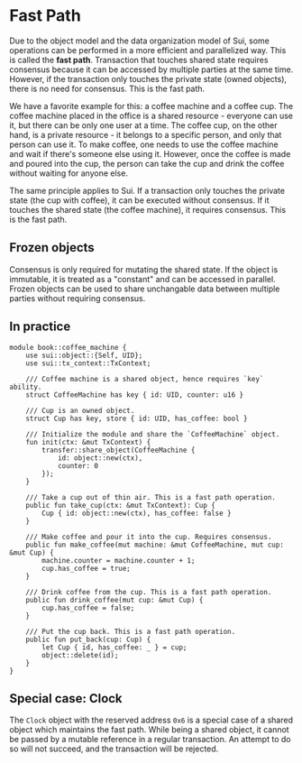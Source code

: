# Fast Path

Due to the object model and the data organization model of Sui, some operations can be performed in a more efficient and parallelized way. This is called the **fast path**. Transaction that touches shared state requires consensus because it can be accessed by multiple parties at the same time. However, if the transaction only touches the private state (owned objects), there is no need for consensus. This is the fast path.

We have a favorite example for this: a coffee machine and a coffee cup. The coffee machine placed in the office is a shared resource - everyone can use it, but there can be only one user at a time. The coffee cup, on the other hand, is a private resource - it belongs to a specific person, and only that person can use it. To make coffee, one needs to use the coffee machine and wait if there's someone else using it. However, once the coffee is made and poured into the cup, the person can take the cup and drink the coffee without waiting for anyone else.

The same principle applies to Sui. If a transaction only touches the private state (the cup with coffee), it can be executed without consensus. If it touches the shared state (the coffee machine), it requires consensus. This is the fast path.

## Frozen objects

Consensus is only required for mutating the shared state. If the object is immutable, it is treated as a "constant" and can be accessed in parallel. Frozen objects can be used to share unchangable data between multiple parties without requiring consensus.

## In practice

```move
module book::coffee_machine {
    use sui::object::{Self, UID};
    use sui::tx_context::TxContext;

    /// Coffee machine is a shared object, hence requires `key` ability.
    struct CoffeeMachine has key { id: UID, counter: u16 }

    /// Cup is an owned object.
    struct Cup has key, store { id: UID, has_coffee: bool }

    /// Initialize the module and share the `CoffeeMachine` object.
    fun init(ctx: &mut TxContext) {
        transfer::share_object(CoffeeMachine {
            id: object::new(ctx),
            counter: 0
        });
    }

    /// Take a cup out of thin air. This is a fast path operation.
    public fun take_cup(ctx: &mut TxContext): Cup {
        Cup { id: object::new(ctx), has_coffee: false }
    }

    /// Make coffee and pour it into the cup. Requires consensus.
    public fun make_coffee(mut machine: &mut CoffeeMachine, mut cup: &mut Cup) {
        machine.counter = machine.counter + 1;
        cup.has_coffee = true;
    }

    /// Drink coffee from the cup. This is a fast path operation.
    public fun drink_coffee(mut cup: &mut Cup) {
        cup.has_coffee = false;
    }

    /// Put the cup back. This is a fast path operation.
    public fun put_back(cup: Cup) {
        let Cup { id, has_coffee: _ } = cup;
        object::delete(id);
    }
}
```

## Special case: Clock

The `Clock` object with the reserved address `0x6` is a special case of a shared object which maintains the fast path. While being a shared object, it cannot be passed by a mutable reference in a regular transaction. An attempt to do so will not succeed, and the transaction will be rejected.

<!-- Add more on why and how -->
